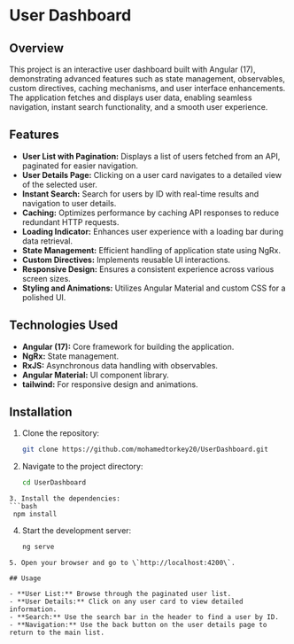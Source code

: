 
# User Dashboard 

## Overview

This project is an interactive user dashboard built with Angular (17), demonstrating advanced features such as state management, observables, custom directives, caching mechanisms, and user interface enhancements. The application fetches and displays user data, enabling seamless navigation, instant search functionality, and a smooth user experience.

## Features

- **User List with Pagination:** Displays a list of users fetched from an API, paginated for easier navigation.
- **User Details Page:** Clicking on a user card navigates to a detailed view of the selected user.
- **Instant Search:** Search for users by ID with real-time results and navigation to user details.
- **Caching:** Optimizes performance by caching API responses to reduce redundant HTTP requests.
- **Loading Indicator:** Enhances user experience with a loading bar during data retrieval.
- **State Management:** Efficient handling of application state using NgRx.
- **Custom Directives:** Implements reusable UI interactions.
- **Responsive Design:** Ensures a consistent experience across various screen sizes.
- **Styling and Animations:** Utilizes Angular Material and custom CSS for a polished UI.

## Technologies Used

- **Angular (17):** Core framework for building the application.
- **NgRx:** State management.
- **RxJS:** Asynchronous data handling with observables.
- **Angular Material:** UI component library.
- **tailwind:**  For responsive design and animations.

## Installation

1. Clone the repository:
   ```bash
   git clone https://github.com/mohamedtorkey20/UserDashboard.git
   ```
2. Navigate to the project directory:
   ```bash
   cd UserDashboard
  ```
3. Install the dependencies:
  ```bash
   npm install
   ```
4. Start the development server:
   ```bash
   ng serve
  ```
5. Open your browser and go to \`http://localhost:4200\`.

## Usage

- **User List:** Browse through the paginated user list.
- **User Details:** Click on any user card to view detailed information.
- **Search:** Use the search bar in the header to find a user by ID.
- **Navigation:** Use the back button on the user details page to return to the main list.





